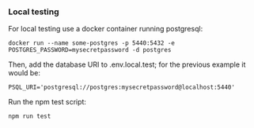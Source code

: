 ### Local testing

For local testing use a docker container running postgresql:

    docker run --name some-postgres -p 5440:5432 -e POSTGRES_PASSWORD=mysecretpassword -d postgres

Then, add the database URI to .env.local.test; for the previous example it would be:

    PSQL_URI='postgresql://postgres:mysecretpassword@localhost:5440'

Run the npm test script:

    npm run test
